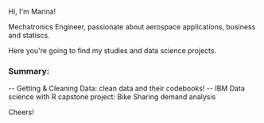 Hi, I'm Marina!

Mechatronics Engineer, passionate about aerospace applications, business and statiscs.

Here you're going to find my studies and data science projects.

### Summary:

-- Getting & Cleaning Data: clean data and their codebooks!
-- IBM Data science with R capstone project: Bike Sharing demand analysis



Cheers!
